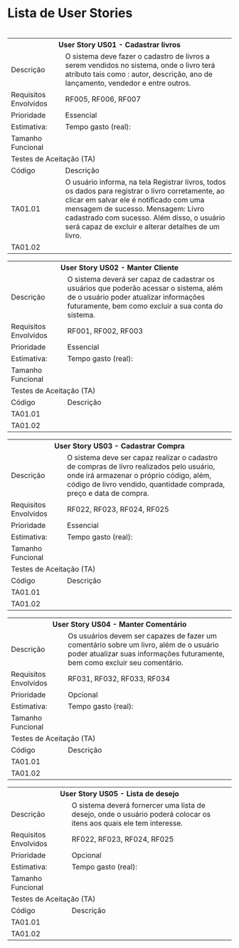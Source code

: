 <h1>Lista de User Stories<h1>


<table class="tg">
  <tr>
    <th class="tg-8jgo" colspan="4">User Story US01 - Cadastrar livros</th>
  </tr>
  <tr>
    <td class="tg-8jgo" colspan="2">Descrição</td>
    <td class="tg-8jgo" colspan="2">O sistema deve fazer o cadastro de livros a serem vendidos no sistema, onde o livro terá atributo tais como : autor, descrição, ano de lançamento, vendedor e entre outros.</td>
  </tr>
  <tr>
    <td class="tg-8jgo" colspan="2">Requisitos Envolvidos</td>
    <td class="tg-8jgo" colspan="2">RF005, RF006, RF007</td>
  </tr>
  <tr>
    <td class="tg-8jgo" colspan="2">Prioridade</td>
    <td class="tg-8jgo" colspan="2">Essencial</td>
  </tr>
  <tr>
    <td class="tg-8jgo">Estimativa:</td>
    <td class="tg-8jgo"></td>
    <td class="tg-8jgo">Tempo gasto (real):</td>
    <td class="tg-8jgo"></td>
  </tr>
  <tr>
    <td class="tg-8jgo" colspan="2">Tamanho Funcional</td>
    <td class="tg-8jgo" colspan="2"></td>
  </tr>
  <tr>
    <td class="tg-8jgo" colspan="4">Testes de Aceitação (TA)</td>
  </tr>
  <tr>
    <td class="tg-8jgo" colspan="2">Código</td>
    <td class="tg-8jgo" colspan="2">Descrição</td>
  </tr>
  <tr>
    <td class="tg-8jgo" colspan="2">TA01.01</td>
    <td class="tg-8jgo" colspan="2">
O usuário informa, na tela Registrar livros, todos os dados para registrar o livro corretamente, ao clicar em salvar ele é notificado com uma mensagem de sucesso. Mensagem: Livro cadastrado com sucesso. Além disso, o usuário será capaz de excluir e alterar detalhes de um livro.
</td>
  </tr>
  <tr>
    <td class="tg-8jgo" colspan="2">TA01.02</td>
    <td class="tg-8jgo" colspan="2"></td>
  </tr>
</table>

<table class="tg">
  <tr>
    <th class="tg-8jgo" colspan="4">User Story US02 - Manter Cliente</th>
  </tr>
  <tr>
    <td class="tg-8jgo" colspan="2">Descrição</td>
    <td class="tg-8jgo" colspan="2">O sistema deverá ser capaz de cadastrar os usuários que poderão acessar o sistema, além de o usuário poder atualizar informações futuramente, bem como excluir a sua conta do sistema.</td>
  </tr>
  <tr>
    <td class="tg-8jgo" colspan="2">Requisitos Envolvidos</td>
    <td class="tg-8jgo" colspan="2">RF001, RF002, RF003</td>
  </tr>
  <tr>
    <td class="tg-8jgo" colspan="2">Prioridade</td>
    <td class="tg-8jgo" colspan="2">Essencial</td>
  </tr>
  <tr>
    <td class="tg-8jgo">Estimativa:</td>
    <td class="tg-8jgo"></td>
    <td class="tg-8jgo">Tempo gasto (real):</td>
    <td class="tg-8jgo"></td>
  </tr>
  <tr>
    <td class="tg-8jgo" colspan="2">Tamanho Funcional</td>
    <td class="tg-8jgo" colspan="2"></td>
  </tr>
  <tr>
    <td class="tg-8jgo" colspan="4">Testes de Aceitação (TA)</td>
  </tr>
  <tr>
    <td class="tg-8jgo" colspan="2">Código</td>
    <td class="tg-8jgo" colspan="2">Descrição</td>
  </tr>
  <tr>
    <td class="tg-8jgo" colspan="2">TA01.01</td>
    <td class="tg-8jgo" colspan="2">
</td>
  </tr>
  <tr>
    <td class="tg-8jgo" colspan="2">TA01.02</td>
    <td class="tg-8jgo" colspan="2"></td>
  </tr>
</table>

<table class="tg">
  <tr>
    <th class="tg-8jgo" colspan="4">User Story US03 - Cadastrar Compra</th>
  </tr>
  <tr>
    <td class="tg-8jgo" colspan="2">Descrição</td>
    <td class="tg-8jgo" colspan="2">
O sistema deve ser capaz realizar o cadastro de compras de livro realizados pelo usuário, onde irá armazenar o próprio código, além, código de livro vendido, quantidade comprada, preço e data de compra. 
</td>
  </tr>
  <tr>
    <td class="tg-8jgo" colspan="2">Requisitos Envolvidos</td>
    <td class="tg-8jgo" colspan="2">RF022, RF023, RF024, RF025</td>
  </tr>
  <tr>
    <td class="tg-8jgo" colspan="2">Prioridade</td>
    <td class="tg-8jgo" colspan="2">Essencial</td>
  </tr>
  <tr>
    <td class="tg-8jgo">Estimativa:</td>
    <td class="tg-8jgo"></td>
    <td class="tg-8jgo">Tempo gasto (real):</td>
    <td class="tg-8jgo"></td>
  </tr>
  <tr>
    <td class="tg-8jgo" colspan="2">Tamanho Funcional</td>
    <td class="tg-8jgo" colspan="2"></td>
  </tr>
  <tr>
    <td class="tg-8jgo" colspan="4">Testes de Aceitação (TA)</td>
  </tr>
  <tr>
    <td class="tg-8jgo" colspan="2">Código</td>
    <td class="tg-8jgo" colspan="2">Descrição</td>
  </tr>
  <tr>
    <td class="tg-8jgo" colspan="2">TA01.01</td>
    <td class="tg-8jgo" colspan="2">
</td>
  </tr>
  <tr>
    <td class="tg-8jgo" colspan="2">TA01.02</td>
    <td class="tg-8jgo" colspan="2"></td>
  </tr>
</table>
<table class="tg">
  <tr>
    <th class="tg-8jgo" colspan="4">User Story US04 - Manter Comentário</th>
  </tr>
  <tr>
    <td class="tg-8jgo" colspan="2">Descrição</td>
    <td class="tg-8jgo" colspan="2">
Os usuários devem ser capazes de fazer um comentário sobre um livro, além de o usuário poder atualizar suas informações futuramente, bem como excluir seu comentário.
</td>
  </tr>
  <tr>
    <td class="tg-8jgo" colspan="2">Requisitos Envolvidos</td>
    <td class="tg-8jgo" colspan="2">RF031, RF032, RF033, RF034</td>
  </tr>
  <tr>
    <td class="tg-8jgo" colspan="2">Prioridade</td>
    <td class="tg-8jgo" colspan="2">Opcional</td>
  </tr>
  <tr>
    <td class="tg-8jgo">Estimativa:</td>
    <td class="tg-8jgo"></td>
    <td class="tg-8jgo">Tempo gasto (real):</td>
    <td class="tg-8jgo"></td>
  </tr>
  <tr>
    <td class="tg-8jgo" colspan="2">Tamanho Funcional</td>
    <td class="tg-8jgo" colspan="2"></td>
  </tr>
  <tr>
    <td class="tg-8jgo" colspan="4">Testes de Aceitação (TA)</td>
  </tr>
  <tr>
    <td class="tg-8jgo" colspan="2">Código</td>
    <td class="tg-8jgo" colspan="2">Descrição</td>
  </tr>
  <tr>
    <td class="tg-8jgo" colspan="2">TA01.01</td>
    <td class="tg-8jgo" colspan="2">
</td>
  </tr>
  <tr>
    <td class="tg-8jgo" colspan="2">TA01.02</td>
    <td class="tg-8jgo" colspan="2"></td>
  </tr>
</table>

<table class="tg">
  <tr>
    <th class="tg-8jgo" colspan="4">User Story US05 - Lista de desejo</th>
  </tr>
  <tr>
    <td class="tg-8jgo" colspan="2">Descrição</td>
    <td class="tg-8jgo" colspan="2">
O sistema deverá fornercer uma lista de desejo, onde o usuário poderá colocar os itens aos quais ele tem interesse. 
</td>
  </tr>
  <tr>
    <td class="tg-8jgo" colspan="2">Requisitos Envolvidos</td>
    <td class="tg-8jgo" colspan="2">RF022, RF023, RF024, RF025</td>
  </tr>
  <tr>
    <td class="tg-8jgo" colspan="2">Prioridade</td>
    <td class="tg-8jgo" colspan="2">Opcional</td>
  </tr>
  <tr>
    <td class="tg-8jgo">Estimativa:</td>
    <td class="tg-8jgo"></td>
    <td class="tg-8jgo">Tempo gasto (real):</td>
    <td class="tg-8jgo"></td>
  </tr>
  <tr>
    <td class="tg-8jgo" colspan="2">Tamanho Funcional</td>
    <td class="tg-8jgo" colspan="2"></td>
  </tr>
  <tr>
    <td class="tg-8jgo" colspan="4">Testes de Aceitação (TA)</td>
  </tr>
  <tr>
    <td class="tg-8jgo" colspan="2">Código</td>
    <td class="tg-8jgo" colspan="2">Descrição</td>
  </tr>
  <tr>
    <td class="tg-8jgo" colspan="2">TA01.01</td>
    <td class="tg-8jgo" colspan="2">
</td>
  </tr>
  <tr>
    <td class="tg-8jgo" colspan="2">TA01.02</td>
    <td class="tg-8jgo" colspan="2"></td>
  </tr>
</table>
